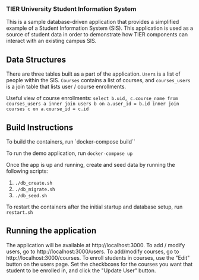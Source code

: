 ### TIER University Student Information System

This is a sample database-driven application that provides a simplified example
of a Student Information System (SIS). This application is used as a source of
student data in order to demonstrate how TIER components can interact with an
existing campus SIS.

## Data Structures

There are three tables built as a part of the application. `Users` is a list of
people within the SIS. `Courses` contains a list of courses, and `courses_users`
is a join table that lists user / course enrollments. 

Useful view of course enrollments: `select b.uid, c.course_name from
courses_users a inner join users b on a.user_id = b.id inner join courses c on
a.course_id = c.id`


## Build Instructions
 
To build the containers, run `docker-compose build``

To run the demo application, run `docker-compose up`

Once the app is up and running, create and seed data by running the following
scripts:

1. `./db_create.sh`
2. `./db_migrate.sh`
3. `./db_seed.sh`

To restart the containers after the initial startup and database setup, run
`restart.sh`
 
## Running the application

The application will be available at http://localhost:3000. To add / modify
users, go to http://localhost:3000/users. To add/modify courses, go to
http://localhost:3000/courses. To enroll students in courses, use the "Edit" button on the users page. Set the checkboxes for the courses you want that student to be enrolled in, and click the "Update User" button.

